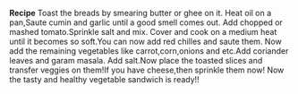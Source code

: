 **Recipe**
Toast the breads by smearing butter or ghee on it.
Heat oil on a pan,Saute cumin and garlic until a good smell comes out.
Add chopped or mashed tomato.Sprinkle salt and mix.
Cover and cook on a medium heat until it becomes so soft.You can now add red chilles and saute them.
Now add the remaining vegetables like carrot,corn,onions and etc.Add coriander leaves and garam masala.
Add salt.Now place the toasted slices and transfer veggies on them!If you have cheese,then sprinkle them now!
Now the tasty and healthy vegetable sandwich is ready!!
